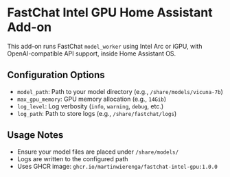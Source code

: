 # FastChat Intel GPU Home Assistant Add-on

This add-on runs FastChat `model_worker` using Intel Arc or iGPU, with OpenAI-compatible API support, inside Home Assistant OS.

## Configuration Options

- `model_path`: Path to your model directory (e.g., `/share/models/vicuna-7b`)
- `max_gpu_memory`: GPU memory allocation (e.g., `14Gib`)
- `log_level`: Log verbosity (`info`, `warning`, `debug`, etc.)
- `log_path`: Path to store logs (e.g., `/share/fastchat/logs`)

## Usage Notes

- Ensure your model files are placed under `/share/models/`
- Logs are written to the configured path
- Uses GHCR image: `ghcr.io/martinwierenga/fastchat-intel-gpu:1.0.0`
